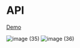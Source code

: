 # API
[Demo](https://alikhazaeii.github.io/API/)

![image (35)](https://github.com/user-attachments/assets/68ca6a85-773a-4431-8218-6d607898eba7)
![image (36)](https://github.com/user-attachments/assets/28ebd799-ddfa-448d-8ba4-8050ca32d9be)
